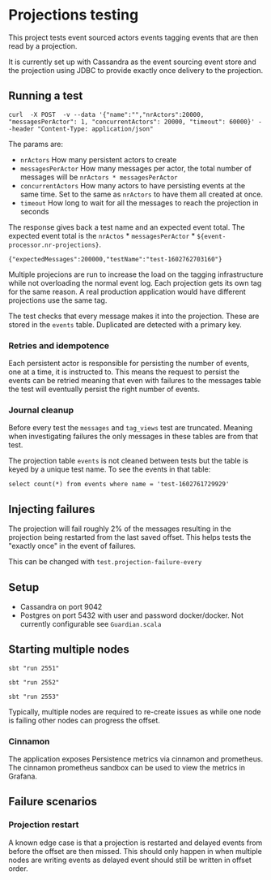 # Projections testing

This project tests event sourced actors events tagging events that are then read by a projection.

It is currently set up with Cassandra as the event sourcing event store and the projection using JDBC to 
provide exactly once delivery to the projection.

## Running a test

```
curl  -X POST  -v --data '{"name":"","nrActors":20000, "messagesPerActor": 1, "concurrentActors": 20000, "timeout": 60000}' --header "Content-Type: application/json"
```

The params are:

* `nrActors` How many persistent actors to create
* `messagesPerActor` How many messages per actor, the total number of messages will be `nrActors * messagesPerActor`
* `concurrentActors` How many actors to have persisting events at the same time. Set to the same as `nrActors` to have them all created at once.
* `timeout` How long to wait for all the messages to reach the projection in seconds

The response gives back a test name and an expected event total.
The expected event total is the `nrActos` * `messagesPerActor` * `${event-processor.nr-projections}`.

```
{"expectedMessages":200000,"testName":"test-1602762703160"}
```

Multiple projecions are run to increase the load on the tagging infrastructure while not overloading the normal event log.
Each projection gets its own tag for the same reason. A real production application would have different projections use the same tag.

The test checks that every message makes it into the projection. These are stored in the `events` table. Duplicated 
are detected with a primary key.


### Retries and idempotence

Each persistent actor is responsible for persisting the number of events, one at a time, it is instructed to. This means the request to persist
the events can be retried meaning that even with failures to the messages table the test will eventually persist the right number of events.

### Journal cleanup

Before every test the `messages` and `tag_views` test are truncated. Meaning when investigating failures the only messages in these tables
are from that test.

The projection table `events` is not cleaned between tests but the table is keyed by a unique test name. To see the events in that table:

`select count(*) from events where name = 'test-1602761729929'`

## Injecting failures

The projection will fail roughly 2% of the messages resulting in the projection being restarted from the last saved offset.
This helps tests the "exactly once" in the event of failures.

This can be changed with `test.projection-failure-every`

## Setup

* Cassandra on port 9042
* Postgres on port 5432 with user and password docker/docker. Not currently configurable see `Guardian.scala`

## Starting multiple nodes

`sbt "run 2551"`

`sbt "run 2552"`

`sbt "run 2553"`

Typically, multiple nodes are required to re-create issues as while one node is failing other nodes can progress the offset.

### Cinnamon

The application exposes Persistence metrics via cinnamon and prometheus. The cinnamon prometheus sandbox can be used to 
view the metrics in Grafana.

## Failure scenarios

### Projection restart

A known edge case is that a projection is restarted and delayed events from before the offset are then missed.
This should only happen in when multiple nodes are writing events as delayed event should still be written in offset 
order.





